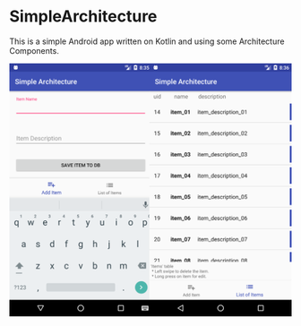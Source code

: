 # SimpleArchitecture
This is a simple Android app written on Kotlin and using some Architecture Components.

![alt text](screenshots/screenchot.png "Portrait orientation")
